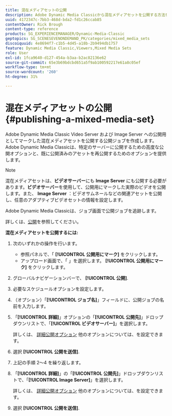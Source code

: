 ```yaml
---
title: 混在メディアセットの公開
description: Adobe Dynamic Media Classicから混在メディアセットを公開する方法を説明します。
uuid: 4172347c-7bb3-468d-bda2-fd1c26ccab85
contentOwner: Rick Brough
content-type: reference
products: SG_EXPERIENCEMANAGER/Dynamic-Media-Classic
geptopics: SG_SCENESEVENONDEMAND_PK/categories/mixed_media_sets
discoiquuid: 4e8694f7-c1b5-4d45-a18b-2b9494db1757
feature: Dynamic Media Classic,Viewers,Mixed Media Sets
role: User
exl-id: 1fca9640-d127-454a-b3aa-b2ac82136e62
source-git-commit: 65e3b69bdcbd651a5f9ab100592217e61a8c05ef
workflow-type: tm+mt
source-wordcount: '260'
ht-degree: 31%

---
```


# 混在メディアセットの公開{#publishing-a-mixed-media-set}

Adobe Dynamic Media Classic Video Server および Image Server への公開用としてマークした混在メディアセットを公開する公開ジョブを作成します。 Adobe Dynamic Media Classicは、特定のサーバーに公開するための高度な公開オプションと、既に公開済みのアセットを再公開するためのオプションを提供します。

>[!NOTE]
>
>混在メディアセットは、**ビデオサーバー**&#x200B;にも **Image Server** にも公開する必要があります。**ビデオサーバー**&#x200B;を使用して、公開用にマークした実際のビデオを公開します。また、 **Image Server** ：ビデオサムネールなどの関連アセットを公開し、任意のアダプティブビデオセットの情報を設定します。

Adobe Dynamic Media Classicは、ジョブ画面で公開ジョブを追跡します。

詳しくは、[公開](publishing-files.md#publishing_files)を参照してください。

<!-- 

Comment Type: remark
Last Modified By: unknown unknown 
Last Modified Date: 

<p>RB: Updated the following steps as per Cynthia email, 11/9/2012, added 11/12/2012</p>

 -->

**混在メディアセットを公開するには:**

1. 次のいずれかの操作を行います。

   * 参照パネルで、「 **[!UICONTROL 公開用にマーク]** をクリックします。
   * アップロード画面で、「 」を選択します。 **[!UICONTROL 公開用にマーク]** をクリックします。

1. グローバルナビゲーションバーで、 **[!UICONTROL 公開]**.
1. 必要なスケジュールオプションを設定します。
1. （オプション）「**[!UICONTROL ジョブ名]**」フィールドに、公開ジョブの名前を入力します。
1. 「**[!UICONTROL 詳細]**」オプションの「**[!UICONTROL 公開先]**」ドロップダウンリストで、「**[!UICONTROL ビデオサーバー]**」を選択します。

   詳しくは、 [詳細公開オプション](publishing-files.md#advanced_publish_options) 他のオプションについては、を設定できます。

1. 選択 **[!UICONTROL 公開を送信]**.
1. 上記の手順 2～4 を繰り返します。
1. 「**[!UICONTROL 詳細]**」の「**[!UICONTROL 公開先]**」ドロップダウンリストで、「**[!UICONTROL Image Server]**」を選択します。

   詳しくは、 [詳細公開オプション](publishing-files.md#advanced_publish_options) 他のオプションについては、を設定できます。

1. 選択 **[!UICONTROL 公開を送信]**.
